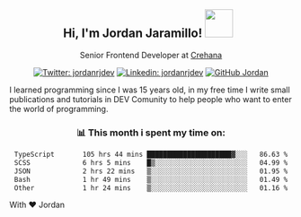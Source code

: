 <div align="center">
<h2 style="margin-right:10px;">Hi, I'm Jordan Jaramillo! <img src="https://media.giphy.com/media/Wj7lNjMNDxSmc/source.gif" width="50" > </h2>

<p>Senior Frontend Developer at <a href="https://www.crehana.com/">Crehana</a></p>

[![Twitter: jordanrjdev](https://img.shields.io/twitter/follow/jordanrjdev?style=social)](https://twitter.com/jordanrjdev)
[![Linkedin: jordanrjdev](https://img.shields.io/badge/-jordanrjdev-blue?style=flat-square&logo=Linkedin&logoColor=white&link=https://www.linkedin.com/in/jordanrjdev/)](https://www.linkedin.com/in/jordanrjdev/)
[![GitHub Jordan](https://img.shields.io/github/followers/jnadroj?label=follow&style=social)](https://github.com/jnadroj)

</div>
I learned programming since I was 15 years old, in my free time I write small publications and tutorials in DEV Comunity to help people who want to enter the world of programming.

<div align="center">

### 📊 **This month i spent my time on:**

<!--START_SECTION:waka-->

```txt
TypeScript       105 hrs 44 mins █████████████████████▓░░░   86.63 %
SCSS             6 hrs 5 mins    █▒░░░░░░░░░░░░░░░░░░░░░░░   04.99 %
JSON             2 hrs 22 mins   ▒░░░░░░░░░░░░░░░░░░░░░░░░   01.95 %
Bash             1 hr 49 mins    ▒░░░░░░░░░░░░░░░░░░░░░░░░   01.49 %
Other            1 hr 24 mins    ▒░░░░░░░░░░░░░░░░░░░░░░░░   01.16 %
```

<!--END_SECTION:waka-->

</div>

With ❤️ Jordan
